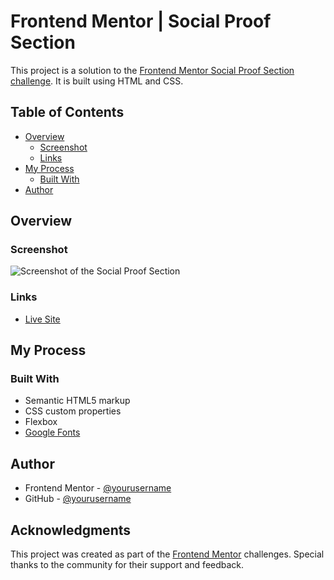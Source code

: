 # Frontend Mentor | Social Proof Section

This project is a solution to the [Frontend Mentor Social Proof Section challenge](https://www.frontendmentor.io/challenges/social-proof-section-6e0qTv_bA). It is built using HTML and CSS.

## Table of Contents

- [Overview](#overview)
  - [Screenshot](#screenshot)
  - [Links](#links)
- [My Process](#my-process)
  - [Built With](#built-with)
- [Author](#author)

## Overview

### Screenshot

![Screenshot of the Social Proof Section](./images/screenshot.png)

### Links

- [Live Site](https://your-live-site-url.com)

## My Process

### Built With

- Semantic HTML5 markup
- CSS custom properties
- Flexbox
- [Google Fonts](https://fonts.google.com/)

## Author

- Frontend Mentor - [@yourusername](https://www.frontendmentor.io/profile/yourusername)
- GitHub - [@yourusername](https://github.com/yourusername)

## Acknowledgments

This project was created as part of the [Frontend Mentor](https://www.frontendmentor.io) challenges. Special thanks to the community for their support and feedback.